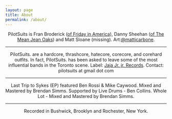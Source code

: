 ```yaml
---
layout: page
title: About
permalink: /about/
---
```

<center>
<p>PilotSuits is Fran Broderick (<a href="http://www.reverbnation.com/fridayinamerica" target="_blank">of Friday in America</a>), Danny Sheehan (<a href="http://www.themeanjeanoaks.com" target="_blank">of The Mean Jean Oaks</a>) and Matt Sloane (missing). Art:<a href="https://twitter.com/mattjcarbone" target="_blank">@mattjcarbone</a>. </p></center>

---

<center>
<p>PilotSuits. are a hardcore, thrashcore, hatecore, corecore, and corehard outfits. In fact, PilotSuits. has been asked to leave some of the most influential bands in the Toronto scene. Label: <a href="http://jajajrjr.com" target="_blank">Jaja Jr. jr. Records</a>. Contact: pilotsuits at gmail dot com</p></center>

--- 

<center>
<p>Last Trip to Sykes (EP) featured Ben Rossi & Mike Caywood. 
Mixed and Mastered by Brendan Simms. 
Supported by Live Drums - Ben Collins.
Whole Lot - Mixed and Mastered by Brendan Simms. </p></center> 


---

<center>
<p>Recorded in Bushwick, Brooklyn and Rochester, New York. </p></center>



